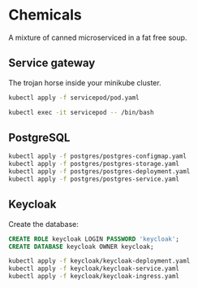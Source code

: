 # Chemicals

A mixture of canned microserviced in a fat free soup.

## Service gateway

The trojan horse inside your minikube cluster.

```sh
kubectl apply -f servicepod/pod.yaml
```

```sh
kubectl exec -it servicepod -- /bin/bash
```

## PostgreSQL

```sh
kubectl apply -f postgres/postgres-configmap.yaml
kubectl apply -f postgres/postgres-storage.yaml
kubectl apply -f postgres/postgres-deployment.yaml
kubectl apply -f postgres/postgres-service.yaml
```

## Keycloak

Create the database:

```sql
CREATE ROLE keycloak LOGIN PASSWORD 'keycloak';
CREATE DATABASE keycloak OWNER keycloak;
```

```sh
kubectl apply -f keycloak/keycloak-deployment.yaml
kubectl apply -f keycloak/keycloak-service.yaml
kubectl apply -f keycloak/keycloak-ingress.yaml
```
